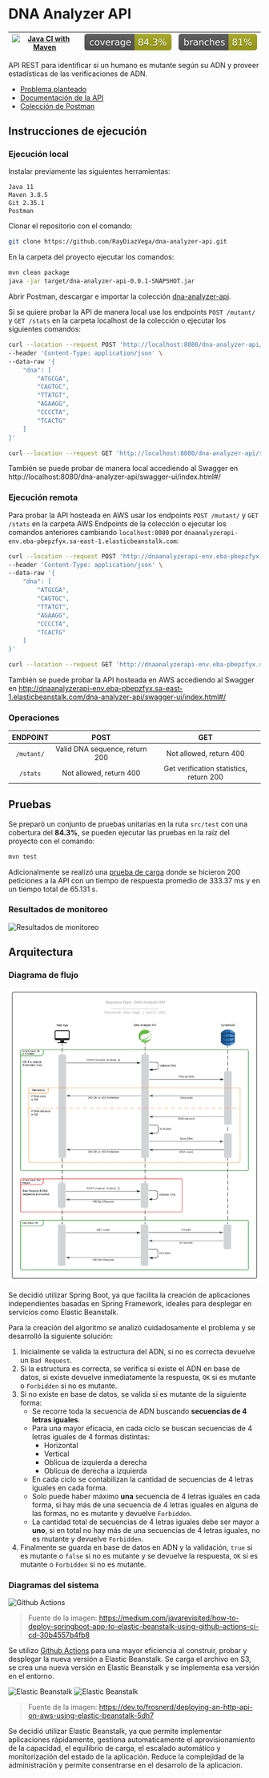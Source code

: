 # DNA Analyzer API

| [![Java CI with Maven](https://github.com/RayDiazVega/dna-analyzer-api/actions/workflows/pipeline.yml/badge.svg?branch=main)](https://github.com/RayDiazVega/dna-analyzer-api/actions/workflows/pipeline.yml) | ![Coverage](.github/badges/jacoco.svg) | ![Branches](.github/badges/branches.svg) |
|:-------------------------------------------------------------------------------------------------------------------------------------------------------------------------------------------------------------:|:--------------------------------------:|:----------------------------------------:|

API REST para identificar si un humano es mutante según su ADN y proveer estadísticas de las verificaciones de ADN.

- [Problema planteado](.github/docs/Examen_Mercadolibre_-_Mutantes.pdf)
- [Documentación de la API](http://dnaanalyzerapi-env.eba-pbepzfyx.sa-east-1.elasticbeanstalk.com/dna-analyzer-api/swagger-ui/index.html#/)
- [Colección de Postman](.github/docs/dna-analyzer-api.postman_collection.json)

## Instrucciones de ejecución

### Ejecución local

Instalar previamente las siguientes herramientas:

```text
Java 11
Maven 3.8.5
Git 2.35.1
Postman
```

Clonar el repositorio con el comando:
```sh
git clone https://github.com/RayDiazVega/dna-analyzer-api.git
```

En la carpeta del proyecto ejecutar los comandos:

```sh
mvn clean package
java -jar target/dna-analyzer-api-0.0.1-SNAPSHOT.jar
```

Abrir Postman, descargar e importar la
colección [dna-analyzer-api](.github/docs/dna-analyzer-api.postman_collection.json).

Si se quiere probar la API de manera local use los endpoints `POST /mutant/` y `GET /stats`  en la
carpeta localhost de la colección o ejecutar los siguientes comandos:

```sh
curl --location --request POST 'http://localhost:8080/dna-analyzer-api/mutant/' \
--header 'Content-Type: application/json' \
--data-raw '{
    "dna": [
        "ATGCGA",
        "CAGTGC",
        "TTATGT",
        "AGAAGG",
        "CCCCTA",
        "TCACTG"
    ]
}'
```
 ```sh
curl --location --request GET 'http://localhost:8080/dna-analyzer-api/stats'
```

También se puede probar de manera local accediendo al Swagger
en http://localhost:8080/dna-analyzer-api/swagger-ui/index.html#/

### Ejecución remota

Para probar la API hosteada en AWS usar los endpoints `POST /mutant/` y `GET /stats`  en la carpeta
AWS Endpoints de la colección o ejecutar los comandos anteriores cambiando `localhost:8080`
por `dnaanalyzerapi-env.eba-pbepzfyx.sa-east-1.elasticbeanstalk.com`:
```sh
curl --location --request POST 'http://dnaanalyzerapi-env.eba-pbepzfyx.sa-east-1.elasticbeanstalk.com/dna-analyzer-api/mutant/' \
--header 'Content-Type: application/json' \
--data-raw '{
    "dna": [
        "ATGCGA",
        "CAGTGC",
        "TTATGT",
        "AGAAGG",
        "CCCCTA",
        "TCACTG"
    ]
}'
```

 ```sh
curl --location --request GET 'http://dnaanalyzerapi-env.eba-pbepzfyx.sa-east-1.elasticbeanstalk.com/dna-analyzer-api/stats'
```

También se puede probar la API hosteada en AWS accediendo al Swagger
en http://dnaanalyzerapi-env.eba-pbepzfyx.sa-east-1.elasticbeanstalk.com/dna-analyzer-api/swagger-ui/index.html#/

### Operaciones

|  ENDPOINT  |              POST              |                   GET                   |
|:----------:|:------------------------------:|:---------------------------------------:|
| `/mutant/` | Valid DNA sequence, return 200 |         Not allowed, return 400         |
|  `/stats`  |    Not allowed, return 400     | Get verification statistics, return 200 |

## Pruebas

Se preparó un conjunto de pruebas unitarias en la ruta `src/test` con una cobertura del **84.3%**,
se pueden ejecutar las pruebas en la raíz del proyecto con el comando:

```sh
mvn test
```

Adicionalmente se realizó
una [prueba de carga](.github/docs/dna-analyzer-api.postman_load_testing.json) donde se hicieron 200
peticiones a la API con un tiempo de respuesta promedio de 333.37 ms y en un tiempo total de 65.131
s.

### Resultados de monitoreo

![Resultados de monitoreo](https://user-images.githubusercontent.com/36030774/161441288-6e6e1bfa-6083-4e44-9b10-420f9807da8c.png "Resultados de monitoreo")

## Arquitectura

### Diagrama de flujo

![Diagrama de flujo](.github/docs/Diagrama_de_flujo.svg "Diagrama de flujo")

Se decidió utilizar Spring Boot, ya que facilita la creación de aplicaciones independientes basadas
en Spring Framework, ideales para desplegar en servicios como Elastic Beanstalk.

Para la creación del algoritmo se analizó cuidadosamente el problema y se desarrolló la siguiente
solución:

1. Inicialmente se valida la estructura del ADN, si no es correcta devuelve un `Bad Request`.
2. Si la estructura es correcta, se verifica si existe el ADN en base de datos, si existe devuelve
   inmediatamente la respuesta, `OK` si es mutante o `Forbidden` si no es mutante.
3. Si no existe en base de datos, se valida si es mutante de la siguiente forma:
    - Se recorre toda la secuencia de ADN buscando **secuencias de 4 letras iguales**.
    - Para una mayor eficacia, en cada ciclo se buscan secuencias de 4 letras iguales de 4 formas
      distintas:
        - Horizontal
        - Vertical
        - Oblicua de izquierda a derecha
        - Oblicua de derecha a izquierda
    - En cada ciclo se contabilizan la cantidad de secuencias de 4 letras iguales en cada forma.
    - Solo puede haber máximo **una** secuencia de 4 letras iguales en cada forma, si hay más de una
      secuencia de 4 letras iguales en alguna de las formas, no es mutante y devuelve `Forbidden`.
    - La cantidad total de secuencias de 4 letras iguales debe ser mayor a **uno**, si en total no
      hay más de una secuencias de 4 letras iguales, no es mutante y devuelve `Forbidden`.
4. Finalmente se guarda en base de datos en ADN y la validación, `true` si es mutante o `false` si
   no es mutante y se devuelve la respuesta, `OK` si es mutante o `Forbidden` si no es mutante.
   
 ### Diagramas del sistema
 
 ![Github Actions](https://user-images.githubusercontent.com/36030774/161473025-95e5d7bc-929c-42d7-b932-441d42464082.png)
 > Fuente de la imagen: https://medium.com/javarevisited/how-to-deploy-springboot-app-to-elastic-beanstalk-using-github-actions-ci-cd-30b4557b4fb8
 
 Se utilizo [Github Actions](.github/workflows/pipeline.yml) para una mayor eficiencia al construir, probar y desplegar la nueva versión a Elastic Beanstalk. Se carga el archivo en S3, se crea una nueva versión en Elastic Beanstalk y se implementa esa versión en el entorno.
 
 ![Elastic Beanstalk](https://user-images.githubusercontent.com/36030774/161474947-c29c9761-4e2c-4bf8-a26a-7e9b71862bee.png)
![Elastic Beanstalk](https://user-images.githubusercontent.com/36030774/161475016-3c0205f4-a4e0-4b7a-9bed-180e45a8214f.png)
> Fuente de la imagen: https://dev.to/frosnerd/deploying-an-http-api-on-aws-using-elastic-beanstalk-5dh7

Se decidió utilizar Elastic Beanstalk, ya que permite implementar aplicaciones rápidamente, gestiona automaticamente el aprovisionamiento de la capacidad, el equilibrio de carga, el escalado automático y monitorización del estado de la aplicación. Reduce la complejidad de la administración y permite consentrarse en el desarrolo de la aplicacion.

